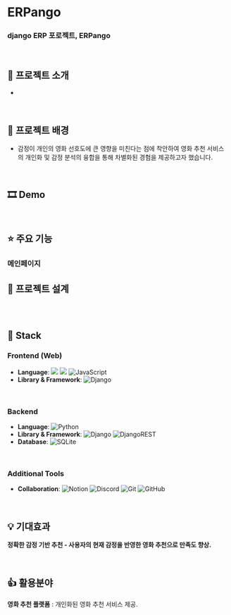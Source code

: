 
<h1 align="left">ERPango</h1>
<h3 align="left">django ERP 포로젝트, ERPango</h3>

<br/>

## 📝 프로젝트 소개
- 
<br/>

## 🌁 프로젝트 배경
- 감정이 개인의 영화 선호도에 큰 영향을 미친다는 점에 착안하여 영화 추천 서비스의 개인화 및 감정 분석의 융합을 통해 차별화된 경험을 제공하고자 했습니다.

<br/>

## 🎞 Demo

<br/>

## ⭐ 주요 기능
### 메인페이지


## 🔨 프로젝트 설계

<br/>

<br/>

## 🔧 Stack
### **Frontend (Web)**
- **Language**: <img src="https://img.shields.io/badge/HTML5-E34F26?style=for-the-badge&logo=HTML5&logoColor=white"> <img src="https://img.shields.io/badge/CSS3-1572B6?style=for-the-badge&logo=CSS3&logoColor=white"> ![JavaScript](https://img.shields.io/badge/javascript-%23323330.svg?style=for-the-badge&logo=javascript&logoColor=%23F7DF1E)
- **Library & Framework**: ![Django](https://img.shields.io/badge/django-%23092E20.svg?style=for-the-badge&logo=django&logoColor=white)
<br/>

### **Backend**
- **Language**: ![Python](https://img.shields.io/badge/python-3670A0?style=for-the-badge&logo=python&logoColor=ffdd54)
- **Library & Framework**: ![Django](https://img.shields.io/badge/django-%23092E20.svg?style=for-the-badge&logo=django&logoColor=white) ![DjangoREST](https://img.shields.io/badge/DJANGO-REST-ff1709?style=for-the-badge&logo=django&logoColor=white&color=ff1709&labelColor=gray) 
- **Database**: ![SQLite](https://img.shields.io/badge/sqlite-%2307405e.svg?style=for-the-badge&logo=sqlite&logoColor=white)
<br/>

### **Additional Tools**
- **Collaboration**: ![Notion](https://img.shields.io/badge/Notion-%23000000.svg?style=for-the-badge&logo=notion&logoColor=white) ![Discord](https://img.shields.io/badge/Discord-%235865F2.svg?style=for-the-badge&logo=discord&logoColor=white) ![Git](https://img.shields.io/badge/git-%23F05033.svg?style=for-the-badge&logo=git&logoColor=white) ![GitHub](https://img.shields.io/badge/github-%23121011.svg?style=for-the-badge&logo=github&logoColor=white)

<br/>

## 💡 기대효과
**정확한 감정 기반 추천 - 사용자의 현재 감정을 반영한 영화 추천으로 만족도 향상.**



<br/>

## 👍 활용분야
**영화 추천 플랫폼** : 개인화된 영화 추천 서비스 제공.

